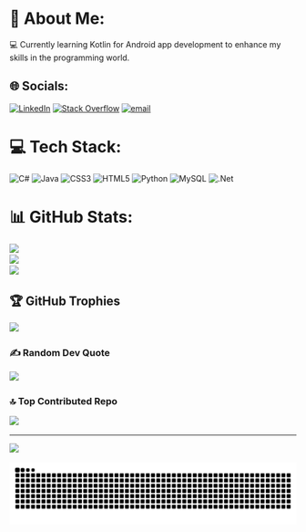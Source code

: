 # 💫 About Me:
💻 Currently learning Kotlin for Android app development to enhance my skills in the programming world.


## 🌐 Socials:
[![LinkedIn](https://img.shields.io/badge/LinkedIn-%230077B5.svg?logo=linkedin&logoColor=white)](https://linkedin.com/in/Linkedin.com/in/coryburns24) [![Stack Overflow](https://img.shields.io/badge/-Stackoverflow-FE7A16?logo=stack-overflow&logoColor=white)](https://stackoverflow.com/users/30018903) [![email](https://img.shields.io/badge/Email-D14836?logo=gmail&logoColor=white)](mailto:Cburns2412@outlook.com) 

# 💻 Tech Stack:
![C#](https://img.shields.io/badge/c%23-%23239120.svg?style=for-the-badge&logo=csharp&logoColor=white) ![Java](https://img.shields.io/badge/java-%23ED8B00.svg?style=for-the-badge&logo=openjdk&logoColor=white) ![CSS3](https://img.shields.io/badge/css3-%231572B6.svg?style=for-the-badge&logo=css3&logoColor=white) ![HTML5](https://img.shields.io/badge/html5-%23E34F26.svg?style=for-the-badge&logo=html5&logoColor=white) ![Python](https://img.shields.io/badge/python-3670A0?style=for-the-badge&logo=python&logoColor=ffdd54) ![MySQL](https://img.shields.io/badge/mysql-4479A1.svg?style=for-the-badge&logo=mysql&logoColor=white) ![.Net](https://img.shields.io/badge/.NET-5C2D91?style=for-the-badge&logo=.net&logoColor=white)
# 📊 GitHub Stats:
![](https://github-readme-stats.vercel.app/api?username=Coryburns12&theme=dark&hide_border=false&include_all_commits=false&count_private=false)<br/>
![](https://nirzak-streak-stats.vercel.app/?user=Coryburns12&theme=dark&hide_border=false)<br/>
![](https://github-readme-stats.vercel.app/api/top-langs/?username=Coryburns12&theme=dark&hide_border=false&include_all_commits=false&count_private=false&layout=compact)

## 🏆 GitHub Trophies
![](https://github-profile-trophy.vercel.app/?username=Coryburns12&theme=radical&no-frame=false&no-bg=false&margin-w=4)

### ✍️ Random Dev Quote
![](https://quotes-github-readme.vercel.app/api?type=horizontal&theme=radical)

### 🔝 Top Contributed Repo
![](https://github-contributor-stats.vercel.app/api?username=Coryburns12&limit=5&theme=radical&combine_all_yearly_contributions=true)

---
[![](https://visitcount.itsvg.in/api?id=Coryburns12&icon=0&color=0)](https://visitcount.itsvg.in)


<picture>
  <source media="(prefers-color-scheme: dark)" srcset="https://raw.githubusercontent.com/CoryBurns12/CoryBurns12/output/github-snake-dark.svg" />
  <source media="(prefers-color-scheme: light)" srcset="https://raw.githubusercontent.com/CoryBurns12/CoryBurns12/output/github-snake.svg" />
  <img alt="github-snake" src="https://raw.githubusercontent.com/CoryBurns12/CoryBurns12/output/github-snake.svg" />
</picture>
